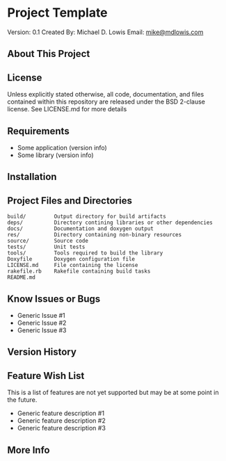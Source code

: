 Project Template
==============================================
Version:      0.1
Created By:   Michael D. Lowis
Email:        mike@mdlowis.com

About This Project
----------------------------------------------


License
----------------------------------------------
Unless explicitly stated otherwise, all code, documentation, and files contained
within this repository are released under the BSD 2-clause license.
See LICENSE.md for more details

Requirements
----------------------------------------------

*   Some application (version info)
*   Some library (version info)

Installation
----------------------------------------------


Project Files and Directories
----------------------------------------------
    build/         Output directory for build artifacts
    deps/          Directory contining libraries or other dependencies
    docs/          Documentation and doxygen output
    res/           Directory containing non-binary resources
    source/        Source code
    tests/         Unit tests
    tools/         Tools required to build the library
    Doxyfile       Doxygen configuration file
    LICENSE.md     File containing the license
    rakefile.rb    Rakefile containing build tasks
    README.md

Know Issues or Bugs
----------------------------------------------

* Generic Issue #1
* Generic Issue #2
* Generic Issue #3

Version History
----------------------------------------------


Feature Wish List
----------------------------------------------

This is a list of features are not yet supported but may be at some point in
the future.

* Generic feature description #1
* Generic feature description #2
* Generic feature description #3

More Info
----------------------------------------------



